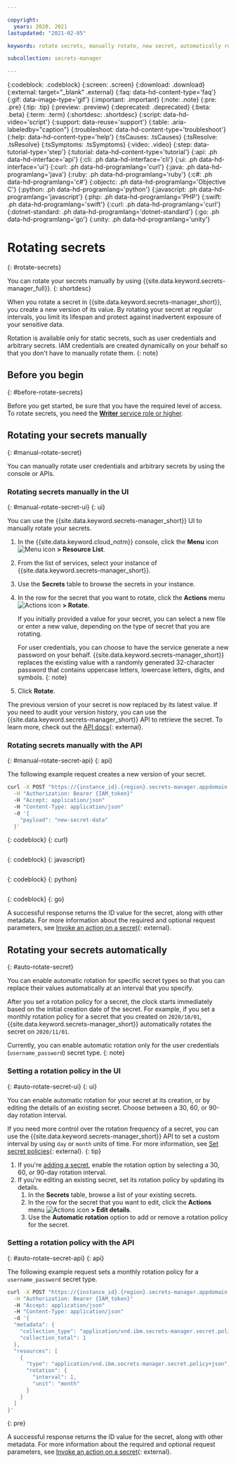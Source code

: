 ```yaml
---

copyright:
  years: 2020, 2021
lastupdated: "2021-02-05"

keywords: rotate secrets, manually rotate, new secret, automatically rotate, automatic rotation, set rotation policy

subcollection: secrets-manager

---
```


{:codeblock: .codeblock}
{:screen: .screen}
{:download: .download}
{:external: target="_blank" .external}
{:faq: data-hd-content-type='faq'}
{:gif: data-image-type='gif'}
{:important: .important}
{:note: .note}
{:pre: .pre}
{:tip: .tip}
{:preview: .preview}
{:deprecated: .deprecated}
{:beta: .beta}
{:term: .term}
{:shortdesc: .shortdesc}
{:script: data-hd-video='script'}
{:support: data-reuse='support'}
{:table: .aria-labeledby="caption"}
{:troubleshoot: data-hd-content-type='troubleshoot'}
{:help: data-hd-content-type='help'}
{:tsCauses: .tsCauses}
{:tsResolve: .tsResolve}
{:tsSymptoms: .tsSymptoms}
{:video: .video}
{:step: data-tutorial-type='step'}
{:tutorial: data-hd-content-type='tutorial'}
{:api: .ph data-hd-interface='api'}
{:cli: .ph data-hd-interface='cli'}
{:ui: .ph data-hd-interface='ui'}
{:curl: .ph data-hd-programlang='curl'}
{:java: .ph data-hd-programlang='java'}
{:ruby: .ph data-hd-programlang='ruby'}
{:c#: .ph data-hd-programlang='c#'}
{:objectc: .ph data-hd-programlang='Objective C'}
{:python: .ph data-hd-programlang='python'}
{:javascript: .ph data-hd-programlang='javascript'}
{:php: .ph data-hd-programlang='PHP'}
{:swift: .ph data-hd-programlang='swift'}
{:curl: .ph data-hd-programlang='curl'}
{:dotnet-standard: .ph data-hd-programlang='dotnet-standard'}
{:go: .ph data-hd-programlang='go'}
{:unity: .ph data-hd-programlang='unity'}

# Rotating secrets
{: #rotate-secrets}

You can rotate your secrets manually by using {{site.data.keyword.secrets-manager_full}}.
{: shortdesc}

When you rotate a secret in {{site.data.keyword.secrets-manager_short}}, you create a new version of its value. By rotating your secret at regular intervals, you limit its lifespan and protect against inadvertent exposure of your sensitive data.



Rotation is available only for static secrets, such as user credentials and arbitrary secrets. IAM credentials are created dynamically on your behalf so that you don't have to manually rotate them.
{: note}

## Before you begin
{: #before-rotate-secrets}

Before you get started, be sure that you have the required level of access. To rotate secrets, you need the [**Writer** service role or higher](/docs/secrets-manager?topic=secrets-manager-iam).

## Rotating your secrets manually
{: #manual-rotate-secret}

You can manually rotate user credentials and arbitrary secrets by using the console or APIs.

### Rotating secrets manually in the UI
{: #manual-rotate-secret-ui}
{: ui}

You can use the {{site.data.keyword.secrets-manager_short}} UI to manually rotate your secrets.

1. In the {{site.data.keyword.cloud_notm}} console, click the **Menu** icon ![Menu icon](../icons/icon_hamburger.svg) **> Resource List**.
2. From the list of services, select your instance of {{site.data.keyword.secrets-manager_short}}.
3. Use the **Secrets** table to browse the secrets in your instance.
4. In the row for the secret that you want to rotate, click the **Actions** menu ![Actions icon](../icons/actions-icon-vertical.svg) **> Rotate**.

   If you initially provided a value for your secret, you can select a new file or enter a new value, depending on the type of secret that you are rotating.

   For user credentials, you can choose to have the service generate a new password on your behalf. {{site.data.keyword.secrets-manager_short}} replaces the existing value with a randomly generated 32-character password that contains uppercase letters, lowercase letters, digits, and symbols.
   {: note}
5. Click **Rotate**.

  The previous version of your secret is now replaced by its latest value. If you need to audit your version history, you can use the {{site.data.keyword.secrets-manager_short}} API to retrieve the secret. To learn more, check out the [API docs](/apidocs/secrets-manager#get-secret){: external}.

### Rotating secrets manually with the API
{: #manual-rotate-secret-api}
{: api}

The following example request creates a new version of your secret.

```bash
curl -X POST "https://{instance_id}.{region}.secrets-manager.appdomain.cloud/api/v1/secrets/{secret_type}/{id}?action=rotate" \
  -H "Authorization: Bearer {IAM_token}"
  -H "Accept: application/json"
  -H "Content-Type: application/json"
  -d '{
    "payload": "new-secret-data"
  }'
```
{: codeblock}
{: curl}

```javascript
```
{: codeblock}
{: javascript}

```python
```
{: codeblock}
{: python}

```go
```
{: codeblock}
{: go}

A successful response returns the ID value for the secret, along with other metadata. For more information about the required and optional request parameters, see [Invoke an action on a secret](/apidocs/secrets-manager#update-secret){: external}.

## Rotating your secrets automatically
{: #auto-rotate-secret}

You can enable automatic rotation for specific secret types so that you can replace their values automatically at an interval that you specify.

After you set a rotation policy for a secret, the clock starts immediately based on the initial creation date of the secret. For example, if you set a monthly rotation policy for a secret that you created on `2020/10/01`, {{site.data.keyword.secrets-manager_short}} automatically rotates the secret on `2020/11/01`.

Currently, you can enable automatic rotation only for the user credentials (`username_password`) secret type.
{: note}

### Setting a rotation policy in the UI
{: #auto-rotate-secret-ui}
{: ui}

You can enable automatic rotation for your secret at its creation, or by editing the details of an existing secret. Choose between a 30, 60, or 90-day rotation interval.

If you need more control over the rotation frequency of a secret, you can use the {{site.data.keyword.secrets-manager_short}} API to set a custom interval by using `day` or `month` units of time. For more information, see [Set secret policies](/apidocs/secrets-manager#put-policy){: external}.
{: tip}

1. If you're [adding a secret](/docs/secrets-manager?topic=secrets-manager-store-secrets#user-credentials-ui), enable the rotation option by selecting a 30, 60, or 90-day rotation interval.
2. If you're editing an existing secret, set its rotation policy by updating its details.
   1. In the **Secrets** table, browse a list of your existing secrets.
   2. In the row for the secret that you want to edit, click the **Actions** menu ![Actions icon](../icons/actions-icon-vertical.svg) **> Edit details**.
   3. Use the **Automatic rotation** option to add or remove a rotation policy for the secret.

### Setting a rotation policy with the API
{: #auto-rotate-secret-api}
{: api}

The following example request sets a monthly rotation policy for a `username_password` secret type.

```bash
curl -X POST "https://{instance_id}.{region}.secrets-manager.appdomain.cloud/api/v1/secrets/username_password/{id}/policies?policy=rotation" \
  -H "Authorization: Bearer {IAM_token}"
  -H "Accept: application/json"
  -H "Content-Type: application/json"
  -d '{
  "metadata": {
    "collection_type": "application/vnd.ibm.secrets-manager.secret.policy+json",
    "collection_total": 1
  },
  "resources": [
    {
      "type": "application/vnd.ibm.secrets-manager.secret.policy+json",
      "rotation": {
        "interval": 1,
        "unit": "month"
      }
    }
  ]
}'
```
{: pre}

A successful response returns the ID value for the secret, along with other metadata. For more information about the required and optional request parameters, see [Invoke an action on a secret](/apidocs/secrets-manager#update-secret){: external}.

